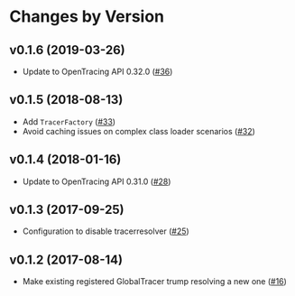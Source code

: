 # Changes by Version

## v0.1.6 (2019-03-26)
* Update to OpenTracing API 0.32.0 
  ([#36](https://github.com/opentracing-contrib/java-tracerresolver/pull/36))

## v0.1.5 (2018-08-13) 
* Add `TracerFactory` 
  ([#33](https://github.com/opentracing-contrib/java-tracerresolver/pull/33))
* Avoid caching issues on complex class loader scenarios
  ([#32](https://github.com/opentracing-contrib/java-tracerresolver/pull/32))

## v0.1.4 (2018-01-16)
* Update to OpenTracing API 0.31.0
  ([#28](https://github.com/opentracing-contrib/java-tracerresolver/pull/28))

## v0.1.3 (2017-09-25)
* Configuration to disable tracerresolver
  ([#25](https://github.com/opentracing-contrib/java-tracerresolver/pull/25))

## v0.1.2 (2017-08-14)
* Make existing registered GlobalTracer trump resolving a new one
  ([#16](https://github.com/opentracing-contrib/java-tracerresolver/pull/16))
